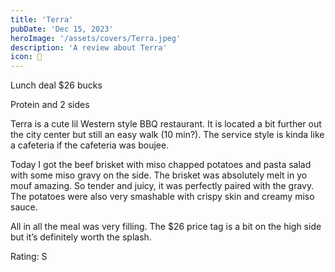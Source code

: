 ```yaml
---
title: 'Terra'
pubDate: 'Dec 15, 2023'
heroImage: '/assets/covers/Terra.jpeg'
description: 'A review about Terra'
icon: 🍗
---
```


Lunch deal $26 bucks

Protein and 2 sides

Terra is a cute lil Western style BBQ restaurant. It is located a bit further out the city center but still an easy walk (10 min?). The service style is kinda like a cafeteria if the cafeteria was boujee.

Today I got the beef brisket with miso chapped potatoes and pasta salad with some miso gravy on the side. The brisket was absolutely melt in yo mouf amazing. So tender and juicy, it was perfectly paired with the gravy. The potatoes were also very smashable with crispy skin and creamy miso sauce.

All in all the meal was very filling. The $26 price tag is a bit on the high side but it’s definitely worth the splash.

Rating: S

